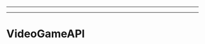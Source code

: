 ---------------------------------------------------------------
-------------------------------------------------------
# VideoGameAPI
